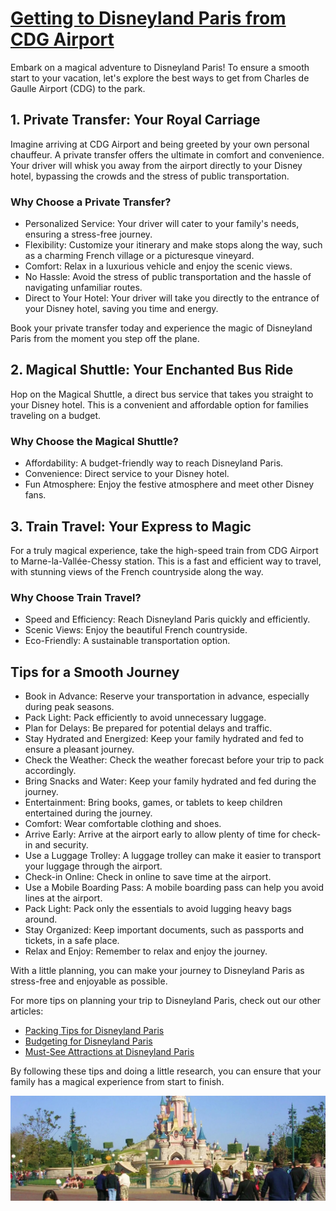 <h1><a href="https://en.paris-car-service.com/book/paris-roissy-charles-de-gaulle-airport-cdg-1/disneyland-paris-park-eurodisney-2/">Getting to Disneyland Paris from CDG Airport</a></h1>
   <p>Embark on a magical adventure to Disneyland Paris! To ensure a smooth start to your vacation, let's explore the best ways to get from Charles de Gaulle Airport (CDG) to the park.</p>
    <h2>1. Private Transfer: Your Royal Carriage</h2>
    <p>Imagine arriving at CDG Airport and being greeted by your own personal chauffeur. A private transfer offers the ultimate in comfort and convenience. Your driver will whisk you away from the airport directly to your Disney hotel, bypassing the crowds and the stress of public transportation.</p>
    <h3>Why Choose a Private Transfer?</h3>
    <ul>
        <li>Personalized Service: Your driver will cater to your family's needs, ensuring a stress-free journey.</li>
        <li>Flexibility: Customize your itinerary and make stops along the way, such as a charming French village or a picturesque vineyard.</li>
        <li>Comfort: Relax in a luxurious vehicle and enjoy the scenic views.</li>
        <li>No Hassle: Avoid the stress of public transportation and the hassle of navigating unfamiliar routes.</li>
        <li>Direct to Your Hotel: Your driver will take you directly to the entrance of your Disney hotel, saving you time and energy.</li>
    </ul>
    <p>Book your private transfer today and experience the magic of Disneyland Paris from the moment you step off the plane.</p>
    <h2>2. Magical Shuttle: Your Enchanted Bus Ride</h2>
    <p>Hop on the Magical Shuttle, a direct bus service that takes you straight to your Disney hotel. This is a convenient and affordable option for families traveling on a budget.</p>
    <h3>Why Choose the Magical Shuttle?</h3>
    <ul>
        <li>Affordability: A budget-friendly way to reach Disneyland Paris.</li>
        <li>Convenience: Direct service to your Disney hotel.</li>
        <li>Fun Atmosphere: Enjoy the festive atmosphere and meet other Disney fans.</li>
    </ul>
    <h2>3. Train Travel: Your Express to Magic</h2>
    <p>For a truly magical experience, take the high-speed train from CDG Airport to Marne-la-Vallée-Chessy station. This is a fast and efficient way to travel, with stunning views of the French countryside along the way.</p>
    <h3>Why Choose Train Travel?</h3>
    <ul>
        <li>Speed and Efficiency: Reach Disneyland Paris quickly and efficiently.</li>
        <li>Scenic Views: Enjoy the beautiful French countryside.</li>
        <li>Eco-Friendly: A sustainable transportation option.</li>
    </ul>
    <h2>Tips for a Smooth Journey</h2>
    <ul>
        <li>Book in Advance: Reserve your transportation in advance, especially during peak seasons.</li>
        <li>Pack Light: Pack efficiently to avoid unnecessary luggage.</li>
        <li>Plan for Delays: Be prepared for potential delays and traffic.</li>
        <li>Stay Hydrated and Energized: Keep your family hydrated and fed to ensure a pleasant journey.</li>
        <li>Check the Weather: Check the weather forecast before your trip to pack accordingly.</li>
        <li>Bring Snacks and Water: Keep your family hydrated and fed during the journey.</li>
        <li>Entertainment: Bring books, games, or tablets to keep children entertained during the journey.</li>
        <li>Comfort: Wear comfortable clothing and shoes.</li>
        <li>Arrive Early: Arrive at the airport early to allow plenty of time for check-in and security.</li>
        <li>Use a Luggage Trolley: A luggage trolley can make it easier to transport your luggage through the airport.</li>
        <li>Check-in Online: Check in online to save time at the airport.</li>
        <li>Use a Mobile Boarding Pass: A mobile boarding pass can help you avoid lines at the airport.</li>
        <li>Pack Light: Pack only the essentials to avoid lugging heavy bags around.</li>
        <li>Stay Organized: Keep important documents, such as passports and tickets, in a safe place.</li>
        <li>Relax and Enjoy: Remember to relax and enjoy the journey.</li>
    </ul>
    <p>With a little planning, you can make your journey to Disneyland Paris as stress-free and enjoyable as possible.</p>
    <p>For more tips on planning your trip to Disneyland Paris, check out our other articles:</p>
    <ul>
        <li><a href="[Link to article on packing tips for Disneyland Paris]">Packing Tips for Disneyland Paris</a></li>
        <li><a href="[Link to article on budgeting for Disneyland Paris]">Budgeting for Disneyland Paris</a></li>
        <li><a href="[Link to article on must-see attractions at Disneyland Paris]">Must-See Attractions at Disneyland Paris</a></li>
    </ul>
    <p>By following these tips and doing a little research, you can ensure that your family has a magical experience from start to finish.</p>
  <img src="disney.jpeg" alt="A family smiling in front of the Disneyland Paris castle">
